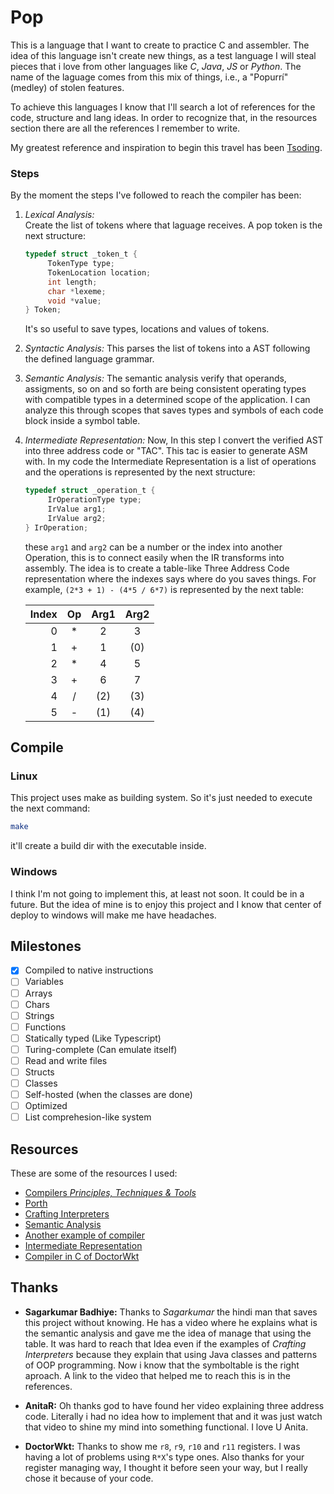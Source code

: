 # Pop

This is a language that I want to create to practice C and assembler.
The idea of this language isn't create new things, as a test language
I will steal pieces that i love from other languages like _C_, _Java_, _JS_ or _Python_.
The name of the laguage comes from this mix of things, i.e., a "Popurrí" (medley) of stolen features.

To achieve this languages I know that I'll search a lot of references for the code, structure and lang ideas. In order to recognize that, in the resources section there are all the references I remember to write.

My greatest reference and inspiration to begin this travel has been [Tsoding](https://www.youtube.com/@TsodingDaily).

### Steps

By the moment the steps I've followed to reach the compiler has been:

1. _Lexical Analysis:_  
    Create the list of tokens where that laguage receives. A pop token is the next structure:

   ```C
   typedef struct _token_t {
        TokenType type;
        TokenLocation location;
        int length;
        char *lexeme;
        void *value;
   } Token;
   ```

   It's so useful to save types, locations and values of tokens.

2. _Syntactic Analysis:_
   This parses the list of tokens into a AST following the defined language grammar.

3. _Semantic Analysis:_
   The semantic analysis verify that operands, assigments, so on and so forth
   are being consistent operating types with compatible types in a determined scope of the application.
   I can analyze this through scopes that saves types and symbols of each code block inside a symbol table.

4. _Intermediate Representation:_
   Now, In this step I convert the verified AST into three address code or "TAC". This tac is easier to generate ASM with.
   In my code the Intermediate Representation is a list of operations and the operations is represented by the next structure:

   ```C
   typedef struct _operation_t {
        IrOperationType type;
        IrValue arg1;
        IrValue arg2;
   } IrOperation;
   ```

   these `arg1` and `arg2` can be a number or the index into another Operation, this is to connect easily when the IR transforms into assembly.
   The idea is to create a table-like Three Address Code representation where the indexes says where do you saves things.
   For example, `(2*3 + 1) - (4*5 / 6*7)` is represented by the next table:

   | Index | Op  | Arg1 | Arg2 |
   | ----: | :-: | :--: | :--: |
   |     0 | \*  |  2   |  3   |
   |     1 |  +  |  1   | (0)  |
   |     2 | \*  |  4   |  5   |
   |     3 |  +  |  6   |  7   |
   |     4 |  /  | (2)  | (3)  |
   |     5 |  -  | (1)  | (4)  |

## Compile

### Linux

This project uses make as building system.
So it's just needed to execute the next command:

```sh
make
```

it'll create a build dir with the executable inside.

### Windows

I think I'm not going to implement this, at least not soon.
It could be in a future. But the idea of mine is to enjoy this project
and I know that center of deploy to windows will make me have headaches.

## Milestones

- [x] Compiled to native instructions
- [ ] Variables
- [ ] Arrays
- [ ] Chars
- [ ] Strings
- [ ] Functions
- [ ] Statically typed (Like Typescript)
- [ ] Turing-complete (Can emulate itself)
- [ ] Read and write files
- [ ] Structs
- [ ] Classes
- [ ] Self-hosted (when the classes are done)
- [ ] Optimized
- [ ] List comprehesion-like system

## Resources

These are some of the resources I used:

- [Compilers _Principles, Techniques & Tools_](https://en.wikipedia.org/wiki/Compilers:_Principles,_Techniques,_and_Tools)
- [Porth](https://gitlab.com/tsoding/porth)
- [Crafting Interpreters](https://craftinginterpreters.com/)
- [Semantic Analysis](https://www.youtube.com/watch?v=cC8YRnDGMwI&ab_channel=Dr.SagarkumarBadhiye)
- [Another example of compiler](https://www.youtube.com/watch?v=-4RmhDy0A2s&list=PLRnI_2_ZWhtA_ZAzEa8uJF8wgGF0HjjEz&ab_channel=CobbCoding)
- [Intermediate Representation](https://www.youtube.com/watch?v=u2qLQep_Wzw&ab_channel=AnitaR)
- [Compiler in C of DoctorWkt](https://github.com/DoctorWkt/acwj)

## Thanks

- **Sagarkumar Badhiye:**
  Thanks to _Sagarkumar_ the hindi man that saves this project without knowing.
  He has a video where he explains what is the semantic analysis and gave me the idea of manage that using the table.
  It was hard to reach that Idea even if the examples of _Crafting Interpreters_
  because they explain that using Java classes and patterns of OOP programming.
  Now i know that the symboltable is the right aproach. A link to the video that helped me to reach this is in the references.

- **AnitaR:**
  Oh thanks god to have found her video explaining three address code. Literally i had no idea how to implement that and
  it was just watch that video to shine my mind into something functional. I love U Anita.

- **DoctorWkt:** Thanks to show me `r8`, `r9`, `r10` and `r11` registers. I was having a lot of problems using `R*X`'s type ones.
  Also thanks for your register managing way, I thought it before seen your way, but I really chose it because of your code.

